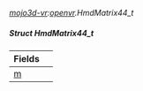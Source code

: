 _[mojo3d-vr](../../modules/mojo3d-vr/mojo3d-vr-module.md):[openvr](openvr:).HmdMatrix44\_t_
##### Struct HmdMatrix44\_t

| Fields | |
|:---|:---|
| [m](openvr-hmdmatrix44_t-m.md) |  |
